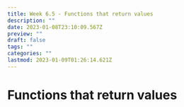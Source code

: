 ```yaml
---
title: Week 6.5 - Functions that return values
description: ""
date: 2023-01-08T23:10:09.567Z
preview: ""
draft: false
tags: ""
categories: ""
lastmod: 2023-01-09T01:26:14.621Z
---
```

# Functions that return values